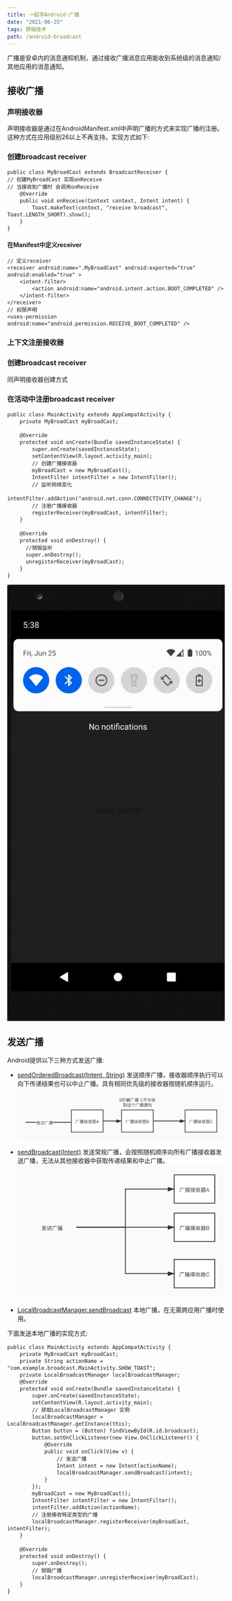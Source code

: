 ```yaml
---
title: 一起学Android-广播 
date: "2021-06-25"  
tags: 跨端技术
path: /android-broadcast
---
```


广播是安卓内的消息通知机制，通过接收广播消息应用能收到系统级的消息通知/其他应用的消息通知。

## 接收广播

### 声明接收器
声明接收器是通过在AndroidManifest.xml中声明广播的方式来实现广播的注册。这种方式在应用级别26以上不再支持。实现方式如下:  

### 创建broadcast receiver


    public class MyBroadCast extends BroadcastReceiver {
    // 创建MyBroadCast 实现onReceive 
    // 当接收到广播时 会调用onReceive
        @Override
        public void onReceive(Context context, Intent intent) {
            Toast.makeText(context, "receive broadcast", Toast.LENGTH_SHORT).show();
        }
    }

#### 在Manifest中定义receiver

    // 定义receiver
    <receiver android:name=".MyBroadCast" android:exported="true" android:enabled="true" >
        <intent-filter>
            <action android:name="android.intent.action.BOOT_COMPLETED" />
        </intent-filter>
    </receiver>
    // 权限声明
    <uses-permission android:name="android.permission.RECEIVE_BOOT_COMPLETED" />
### 上下文注册接收器

### 创建broadcast receiver
同声明接收器创建方式

### 在活动中注册broadcast receiver

    public class MainActivity extends AppCompatActivity {
        private MyBroadCast myBroadCast;

        @Override
        protected void onCreate(Bundle savedInstanceState) {
            super.onCreate(savedInstanceState);
            setContentView(R.layout.activity_main);
            // 创建广播接收器
            myBroadCast = new MyBroadCast();
            IntentFilter intentFilter = new IntentFilter();
            // 监听网络变化
            intentFilter.addAction("android.net.conn.CONNECTIVITY_CHANGE");
            // 注册广播接收器
            registerReceiver(myBroadCast, intentFilter);
        }

        @Override
        protected void onDestroy() {
          //销毁监听
          super.onDestroy();
          unregisterReceiver(myBroadCast);
        }
    }
 
![接收广播](./androidStatic/androidBroadCast/showBroadCast.gif) 

## 发送广播
Android提供以下三种方式发送广播: 
* [sendOrderedBroadcast(Intent, String)](https://developer.android.com/reference/android/content/Context#sendOrderedBroadcast(android.content.Intent,%20java.lang.String)) 发送顺序广播，接收器顺序执行可以向下传递结果也可以中止广播。具有相同优先级的接收器按随机顺序运行。 
![顺序广播](./androidStatic/androidBroadCast/orderedBroadCast.jpg)  

* [sendBroadcast(Intent)](https://developer.android.com/reference/android/content/Context#sendBroadcast(android.content.Intent)) 发送常规广播，会按照随机顺序向所有广播接收器发送广播，无法从其他接收器中获取传递结果和中止广播。  
![普通广播](./androidStatic/androidBroadCast/normalBroadCast.jpg)  
* [LocalBroadcastManager.sendBroadcast](https://developer.android.com/reference/androidx/localbroadcastmanager/content/LocalBroadcastManager#sendBroadcast(android.content.Intent)) 本地广播，在无需跨应用广播时使用。

下面发送本地广播的实现方式:  


    public class MainActivity extends AppCompatActivity {
        private MyBroadCast myBroadCast;
        private String actionName = "com.example.broadcast.MainActivity.SHOW_TOAST";
        private LocalBroadcastManager localBroadcastManager;
        @Override
        protected void onCreate(Bundle savedInstanceState) {
            super.onCreate(savedInstanceState);
            setContentView(R.layout.activity_main);
            // 获取LocalBroadcastManager 实例
            localBroadcastManager = LocalBroadcastManager.getInstance(this);
            Button button = (Button) findViewById(R.id.broadcast);
            button.setOnClickListener(new View.OnClickListener() {
                @Override
                public void onClick(View v) {
                    // 发送广播
                    Intent intent = new Intent(actionName);
                    localBroadcastManager.sendBroadcast(intent);
                }
            });
            myBroadCast = new MyBroadCast();
            IntentFilter intentFilter = new IntentFilter();
            intentFilter.addAction(actionName);
            // 注册接收特定类型的广播
            localBroadcastManager.registerReceiver(myBroadCast, intentFilter);
        }

        @Override
        protected void onDestroy() {
            super.onDestroy();
            // 销毁广播
            localBroadcastManager.unregisterReceiver(myBroadCast);
        }
    }












